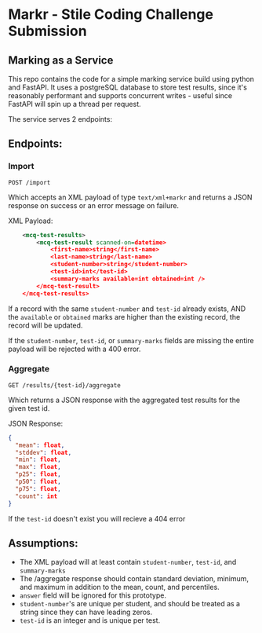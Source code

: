 # Markr - Stile Coding Challenge Submission
## Marking as a Service

This repo contains the code for a simple marking service build using python and FastAPI. 
It uses a postgreSQL database to store test results, since it's reasonably performant and supports concurrent writes - useful since FastAPI will spin up a thread per request.

The service serves 2 endpoints:

## Endpoints:
### Import
```
POST /import
```

Which accepts an XML payload of type `text/xml+markr` and returns a JSON
response on success or an error message on failure.

XML Payload:
```xml
    <mcq-test-results>
        <mcq-test-result scanned-on=datetime>
            <first-name>string</first-name>
            <last-name>string</last-name>
            <student-number>string</student-number>
            <test-id>int</test-id>
            <summary-marks available=int obtained=int />
        </mcq-test-result>
    </mcq-test-results>
```

If a record with the same `student-number` and `test-id` already exists, AND the
`available` or `obtained` marks are higher than the existing record, the record
will be updated.

If the `student-number`, `test-id`, or `summary-marks` fields are missing the
entire payload will be rejected with a 400 error.

### Aggregate
```
GET /results/{test-id}/aggregate
```
Which returns a JSON response with the aggregated test results for the given test id.

JSON Response:
```json
{
  "mean": float,
  "stddev": float,
  "min": float,
  "max": float,
  "p25": float,
  "p50": float,
  "p75": float,
  "count": int
}
```
If the `test-id` doesn't exist you will recieve a 404 error

## Assumptions:
- The XML payload will at least contain `student-number`, `test-id`, and `summary-marks`
- The /aggregate response should contain standard deviation, minimum, and maximum in addition to the mean, count, and percentiles.
- `answer` field will be ignored for this prototype.
- `student-number`'s are unique per student, and should be treated as a string since they can have leading zeros.
- `test-id` is an integer and is unique per test.
